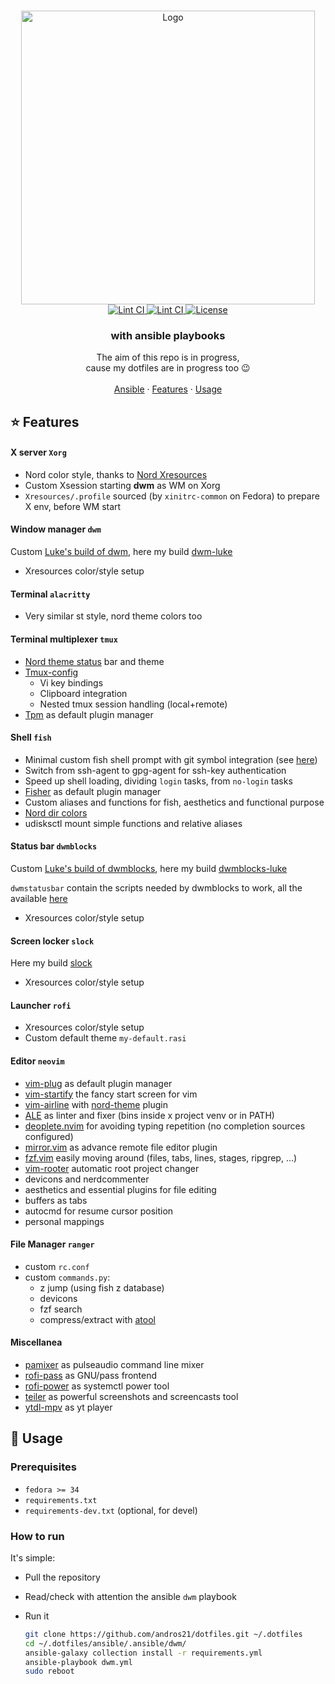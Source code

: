 <!-- PROJECT LOGO -->
<br>
<p align="center">
  <a href="https://github.com/andros21/pgrank">
    <img src="https://user-images.githubusercontent.com/58751603/150508449-5c6e2069-8877-465d-af95-fd00b4d8105b.png" alt="Logo" width="470px">
  </a>
  <br>
  <a href="https://github.com/andros21/dotfiles/blob/master/.github/workflows/lint.yml">
    <img src="https://img.shields.io/github/workflow/status/andros21/dotfiles/Lint%20CI/master?label=Lint%20CI&logo=github&style=flat-square" alt="Lint CI">
  </a>
   <a href="https://dwm.suckless.org/">
    <img src="https://img.shields.io/badge/dwm-powered-important?logo=fedora&style=flat-square" alt="Lint CI">
  </a>
  <a href="https://github.com/andros21/dotfiles/blob/master/LICENSE">
    <img src="https://img.shields.io/github/license/andros21/dotfiles?color=blue&label=License&style=flat-square" alt="License">
  </a>

  <h3 align="center">with ansible playbooks</h3>
  <p align="center">
    The aim of this repo is in progress,<br>cause my dotfiles are in progress too &#128521
    <br>
    <br>
    <a href="ansible/.ansible/dwm/">Ansible</a>
    ·
    <a href="#star-features">Features</a>
    ·
    <a href="#rocket-usage">Usage</a>
  </p>
</p>

## :star: Features

#### X server `Xorg`

* Nord color style, thanks to [Nord Xresources](https://github.com/arcticicestudio/nord-xresources)
* Custom Xsession starting **dwm** as WM on Xorg
* `Xresources/.profile` sourced (by `xinitrc-common` on Fedora) to prepare X env, before WM start

#### Window manager `dwm`

Custom [Luke's build of dwm](https://github.com/LukeSmithxyz/dwm), here my build [dwm-luke](https://github.com/andros21/dwm-luke)

* Xresources color/style setup

#### Terminal `alacritty`

* Very similar st style, nord theme colors too

#### Terminal multiplexer `tmux`

* [Nord theme status](https://github.com/arcticicestudio/nord-tmux) bar and theme
* [Tmux-config](https://github.com/samoshkin/tmux-config)
   * Vi key bindings
   * Clipboard integration
   * Nested tmux session handling (local+remote)
* [Tpm](https://github.com/tmux-plugins/tpm) as default plugin manager

#### Shell `fish`

* Minimal custom fish shell prompt with git symbol integration (see [here](https://github.com/magicmonty/bash-git-prompt))
* Switch from ssh-agent to gpg-agent for ssh-key authentication
* Speed up shell loading, dividing `login` tasks, from `no-login` tasks
* [Fisher](https://github.com/jorgebucaran/fisher) as default plugin manager
* Custom aliases and functions for fish, aesthetics and functional purpose
* [Nord dir colors](https://github.com/arcticicestudio/nord-dircolors)
* udisksctl mount simple functions and relative aliases

#### Status bar `dwmblocks`

Custom [Luke's build of dwmblocks](https://github.com/LukeSmithxyz/dwmblocks), here my build [dwmblocks-luke](https://github.com/andros21/dwmblocks-luke)

`dwmstatusbar` contain the scripts needed by dwmblocks to work, all the available [here](https://github.com/LukeSmithxyz/voidrice/tree/master/.local/bin/statusbar)

* Xresources color/style setup

#### Screen locker `slock`

Here my build [slock](https://github.com/andros21/slock)

* Xresources color/style setup

#### Launcher `rofi`

* Xresources color/style setup
* Custom default theme `my-default.rasi`

#### Editor `neovim`

* [vim-plug](https://github.com/junegunn/vim-plug) as default plugin manager
* [vim-startify](https://github.com/mhinz/vim-startify) the fancy start screen for vim
* [vim-airline](https://github.com/vim-airline/vim-airline) with [nord-theme](https://github.com/arcticicestudio/nord-vim) plugin
* [ALE](https://github.com/dense-analysis/ale) as linter and fixer (bins inside x project venv or in PATH)
* [deoplete.nvim](https://github.com/Shougo/deoplete.nvim/wiki/Completion-Sources) for avoiding typing repetition (no completion sources configured)
* [mirror.vim](https://github.com/zenbro/mirror.vim) as advance remote file editor plugin
* [fzf.vim](https://github.com/junegunn/fzf.vim) easily moving around (files, tabs, lines, stages, ripgrep, ...)
* [vim-rooter](https://github.com/airblade/vim-rooter) automatic root project changer
* devicons and nerdcommenter
* aesthetics and essential plugins for file editing
* buffers as tabs
* autocmd for resume cursor position
* personal mappings

#### File Manager `ranger`

* custom `rc.conf`
* custom `commands.py`:
   + z jump (using fish z database)
   + devicons
   + fzf search
   + compress/extract with [atool](https://www.nongnu.org/atool/)

#### Miscellanea

* [pamixer](https://github.com/cdemoulins/pamixer) as pulseaudio command line mixer
* [rofi-pass](https://github.com/carnager/rofi-pass) as GNU/pass frontend
* [rofi-power](https://github.com/okraits/rofi-tools) as systemctl power tool
* [teiler](https://github.com/carnager/teiler) as powerful screenshots and screencasts tool
* [ytdl-mpv](https://github.com/andros21/ytdl-mpv) as yt player

## :rocket: Usage

### Prerequisites

* `fedora >= 34`
* `requirements.txt`
* `requirements-dev.txt` (optional, for devel)

### How to run

It's simple:

* Pull the repository
* Read/check with attention the ansible `dwm` playbook
* Run it

  ```bash
  git clone https://github.com/andros21/dotfiles.git ~/.dotfiles
  cd ~/.dotfiles/ansible/.ansible/dwm/
  ansible-galaxy collection install -r requirements.yml
  ansible-playbook dwm.yml
  sudo reboot
  ```
